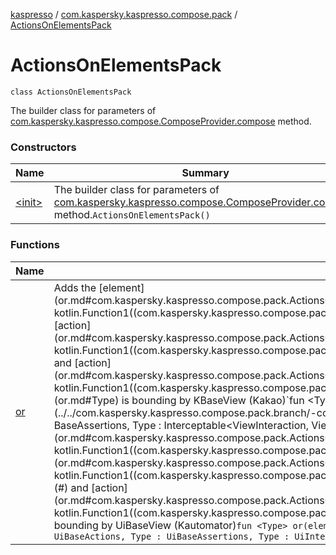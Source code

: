 [kaspresso](../../index.md) / [com.kaspersky.kaspresso.compose.pack](../index.md) / [ActionsOnElementsPack](./index.md)

# ActionsOnElementsPack

`class ActionsOnElementsPack`

The builder class for parameters of [com.kaspersky.kaspresso.compose.ComposeProvider.compose](../../com.kaspersky.kaspresso.compose/-compose-provider/compose.md) method.

### Constructors

| Name | Summary |
|---|---|
| [&lt;init&gt;](-init-.md) | The builder class for parameters of [com.kaspersky.kaspresso.compose.ComposeProvider.compose](../../com.kaspersky.kaspresso.compose/-compose-provider/compose.md) method.`ActionsOnElementsPack()` |

### Functions

| Name | Summary |
|---|---|
| [or](or.md) | Adds the [element](or.md#com.kaspersky.kaspresso.compose.pack.ActionsOnElementsPack$or(com.kaspersky.kaspresso.compose.pack.ActionsOnElementsPack.or.Type, kotlin.Function1((com.kaspersky.kaspresso.compose.pack.ActionsOnElementsPack.or.Type, kotlin.Unit)))/element) of type [Type](or.md#Type) and the [action](or.md#com.kaspersky.kaspresso.compose.pack.ActionsOnElementsPack$or(com.kaspersky.kaspresso.compose.pack.ActionsOnElementsPack.or.Type, kotlin.Function1((com.kaspersky.kaspresso.compose.pack.ActionsOnElementsPack.or.Type, kotlin.Unit)))/action) to [complexComposeBranchBuilders](#) and [action](or.md#com.kaspersky.kaspresso.compose.pack.ActionsOnElementsPack$or(com.kaspersky.kaspresso.compose.pack.ActionsOnElementsPack.or.Type, kotlin.Function1((com.kaspersky.kaspresso.compose.pack.ActionsOnElementsPack.or.Type, kotlin.Unit)))/action) for future composing where [Type](or.md#Type) is bounding by KBaseView (Kakao)`fun <Type> or(element: Type, action: Type.() -> Unit): `[`ComplexComposeBranchBuilder`](../../com.kaspersky.kaspresso.compose.pack.branch/-complex-compose-branch-builder/index.md)`<Type> where Type : BaseActions, Type : BaseAssertions, Type : Interceptable<ViewInteraction, ViewAssertion, ViewAction>`<br>Adds the [element](or.md#com.kaspersky.kaspresso.compose.pack.ActionsOnElementsPack$or(com.kaspersky.kaspresso.compose.pack.ActionsOnElementsPack.or.Type, kotlin.Function1((com.kaspersky.kaspresso.compose.pack.ActionsOnElementsPack.or.Type, kotlin.Unit)))/element) of type [Type](or.md#Type) and the [action](or.md#com.kaspersky.kaspresso.compose.pack.ActionsOnElementsPack$or(com.kaspersky.kaspresso.compose.pack.ActionsOnElementsPack.or.Type, kotlin.Function1((com.kaspersky.kaspresso.compose.pack.ActionsOnElementsPack.or.Type, kotlin.Unit)))/action) to [complexComposeBranchBuilders](#) and [action](or.md#com.kaspersky.kaspresso.compose.pack.ActionsOnElementsPack$or(com.kaspersky.kaspresso.compose.pack.ActionsOnElementsPack.or.Type, kotlin.Function1((com.kaspersky.kaspresso.compose.pack.ActionsOnElementsPack.or.Type, kotlin.Unit)))/action) for future composing where [Type](or.md#Type) is bounding by UiBaseView (Kautomator)`fun <Type> or(element: Type, action: Type.() -> Unit): `[`ComplexComposeBranchBuilder`](../../com.kaspersky.kaspresso.compose.pack.branch/-complex-compose-branch-builder/index.md)`<Type> where Type : UiBaseActions, Type : UiBaseAssertions, Type : UiInterceptable<UiObjectInteraction, UiObjectAssertion, UiObjectAction>` |
